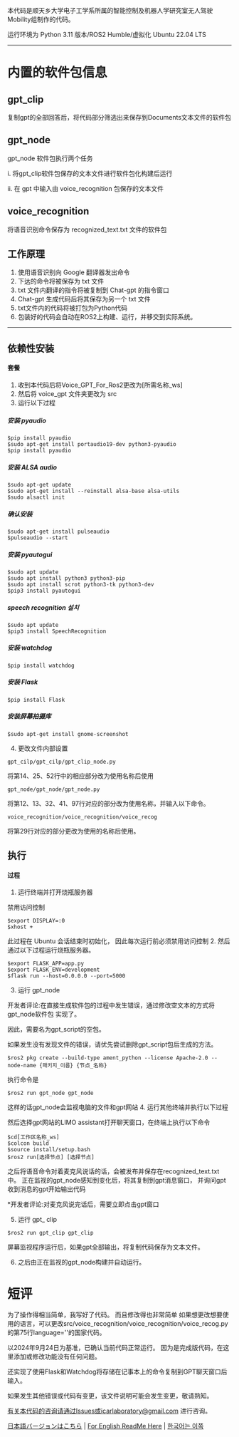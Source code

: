 本代码是顺天乡大学电子工学系所属的智能控制及机器人学研究室无人驾驶Mobility组制作的代码。

运行环境为 Python 3.11 版本/ROS2 Humble/虚拟化 Ubuntu 22.04 LTS

---

# 内置的软件包信息
## gpt_clip
复制gpt的全部回答后，将代码部分筛选出来保存到Documents文本文件的软件包
## gpt_node
gpt_node 软件包执行两个任务

i. 将gpt_clip软件包保存的文本文件进行软件包化构建后运行

ii. 在 gpt 中输入由 voice_recognition 包保存的文本文件
## voice_recognition
将语音识别命令保存为 recognized_text.txt 文件的软件包

## 工作原理
1. 使用语音识别向 Google 翻译器发出命令
2. 下达的命令将被保存为 txt 文件
3. txt 文件内翻译的指令将被复制到 Chat-gpt 的指令窗口
4. Chat-gpt 生成代码后将其保存为另一个 txt 文件
5. txt文件内的代码将被打包为Python代码
6. 包装好的代码会自动在ROS2上构建、运行，并移交到实际系统。

---

## 依赖性安装
#### 套餐
1. 收到本代码后将Voice_GPT_For_Ros2更改为[所需名称_ws]
2. 然后将 voice_gpt 文件夹更改为 src
3. 运行以下过程

##### 安装 pyaudio
    $pip install pyaudio
    $sudo apt-get install portaudio19-dev python3-pyaudio
    $pip install pyaudio

##### 安装 ALSA audio
    $sudo apt-get update
    $sudo apt-get install --reinstall alsa-base alsa-utils
    $sudo alsactl init

##### 确认安装
    $sudo apt-get install pulseaudio
    $pulseaudio --start

##### 安装 pyautogui
    $sudo apt update
    $sudo apt install python3 python3-pip
    $sudo apt install scrot python3-tk python3-dev
    $pip3 install pyautogui

##### speech recognition 설치
    $sudo apt update
    $pip3 install SpeechRecognition

##### 安装 watchdog
    $pip install watchdog

##### 安装 Flask
    $pip install Flask

##### 安装屏幕拍摄库
    $sudo apt-get install gnome-screenshot

4. 更改文件内部设置
~~~
gpt_cilp/gpt_cilp/gpt_clip_node.py
~~~
将第14、25、52行中的相应部分改为使用名称后使用
~~~
gpt_node/gpt_node/gpt_node.py
~~~
将第12、13、32、41、97行对应的部分改为使用名称，并输入以下命令。
~~~
voice_recognition/voice_recognition/voice_recog
~~~
将第29行对应的部分更改为使用的名称后使用。
## 执行
#### 过程
1. 运行终端并打开烧瓶服务器

禁用访问控制
~~~
$export DISPLAY=:0
$xhost +
~~~
此过程在 Ubuntu 会话结束时初始化， 因此每次运行前必须禁用访问控制
2. 然后通过以下过程运行烧瓶服务器。 
~~~
$export FLASK_APP=app.py
$export FLASK_ENV=development
$flask run --host=0.0.0.0 --port=5000
~~~

3. 运行 gpt_node

开发者评论:在直接生成软件包的过程中发生错误，通过修改空文本的方式将gpt_node软件包
实现了。 

因此，需要名为gpt_script的空包。 

如果发生没有发现文件的错误，请优先尝试删除gpt_script包后生成的方法。
~~~
$ros2 pkg create --build-type ament_python --license Apache-2.0 --node-name {패키지_이름} {节点_名称}
~~~
执行命令是
~~~
$ros2 run gpt_node gpt_node
~~~
这样的话gpt_node会监视电脑的文件和gpt网站
4. 运行其他终端并执行以下过程

然后选择gpt网站的LIMO assistant打开聊天窗口，在终端上执行以下命令
~~~
$cd[工作区名称_ws]
$colcon build
$source install/setup.bash
$ros2 run[选择节点] [选择节点]
~~~
之后将语音命令对着麦克风说话的话，会被发布并保存在recognized_text.txt中。
正在监视的gpt_node感知到变化后，将其复制到gpt消息窗口， 并询问gpt
收到消息的gpt开始输出代码

*开发者评论:对麦克风说完话后，需要立即点击gpt窗口

5. 运行 gpt_ clip
~~~
$ros2 run gpt_clip gpt_clip
~~~
屏幕监视程序运行后，如果gpt全部输出，将复制代码保存为文本文件。

6. 之后由正在监视的gpt_node构建并自动运行。


# 短评
为了操作得相当简单，我写好了代码。
而且修改得也非常简单
如果想更改想要使用的语言，可以更改src/voice_recognition/voice_recognition/voice_recog.py的第75行language=''的国家代码。

以2024年9月24日为基准，已确认当前代码正常运行。
因为是完成版代码，在这里添加或修改功能没有任何问题。

还实现了使用Flask和Watchdog将存储在记事本上的命令复制到GPT聊天窗口后输入。

如果发生其他错误或代码有变更，该文件说明可能会发生变更，敬请熟知。

有关本代码的咨询请通过Issues或icarlaboratory@gmail.com 进行咨询。

[日本語バージョンはこちら](ReadMe_JPN.md) | [For English ReadMe Here](ReadMe_ENG.md) | [한국어는 이쪽](ReadMe.md)
